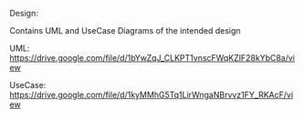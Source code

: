 Design:

Contains UML and UseCase Diagrams of the intended design

UML: https://drive.google.com/file/d/1bYwZqJ_CLKPT1vnscFWqKZIF28kYbC8a/view

UseCase: https://drive.google.com/file/d/1kyMMhG5Tq1LirWngaNBrvvz1FY_RKAcF/view
